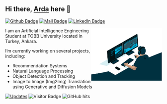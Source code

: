 ## Hi there, [Arda](https://github.com/ardaeerol) here 👋
[![Github Badge](https://img.shields.io/badge/-@ardaeerol-181717?style=flat&logo=GitHub&logoColor=white)](https://github.com/ardaeerol)
[![Mail Badge](https://img.shields.io/badge/-ardaerol.ai@gmail.com-c14438?style=flat&logo=Gmail&logoColor=white)](mailto:ardaerol.ai@gmail.com "Connect via Email")
[![LinkedIn Badge](https://img.shields.io/badge/LinkedIn-0077B5?style=flat&logo=linkedin&logoColor=white)](https://www.linkedin.com/in/arda-erol-a0bab4247/)


<a href="https://github.com/ardaeerol/"><img alt="GIF" src="https://github.com/ardaeerol/ardaeerol/blob/main/code.gif?raw=true" align="right" height="170" /></a>

I am an Artificial Intelligence Engineering Student at TOBB University located in Turkey, Ankara.

I’m currently working on several projects, including: 
- Recommendation Systems 
- Natural Language Processing
- Object Detection and Tracking
- Image to Image (Img2Img) Translation using Generative and Diffusion Models

<a href="https://github.com/ardaeerol?tab=followers" target="_blank"><img alt="Updates" src="https://img.shields.io/badge/--000000?style=flat&logo=RSS&logoColor=white"></a>
![Visitor Badge](https://visitor-badge.laobi.icu/badge?page_id=ardaeerol.ardaeerol)
<img alt="GitHub hits" src="https://img.shields.io/github/last-commit/ardaeerol/ardaeerol?label=profile%20updated&style=flat&color=cfa81c">


